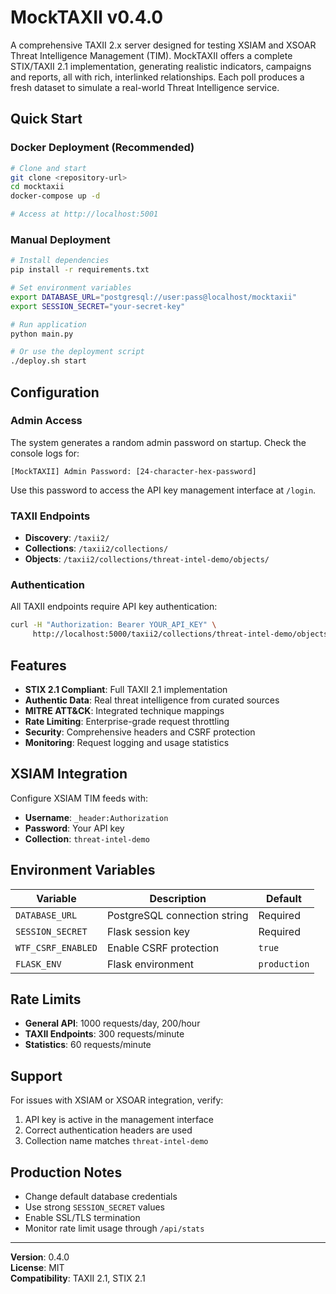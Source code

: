 # MockTAXII v0.4.0

A comprehensive TAXII 2.x server designed for testing XSIAM and XSOAR Threat Intelligence Management (TIM). MockTAXII offers a complete STIX/TAXII 2.1 implementation, generating realistic indicators, campaigns and reports, all with rich, interlinked relationships. Each poll produces a fresh dataset to simulate a real-world Threat Intelligence service.

## Quick Start

### Docker Deployment (Recommended)

```bash
# Clone and start
git clone <repository-url>
cd mocktaxii
docker-compose up -d

# Access at http://localhost:5001
```

### Manual Deployment

```bash
# Install dependencies
pip install -r requirements.txt

# Set environment variables
export DATABASE_URL="postgresql://user:pass@localhost/mocktaxii"
export SESSION_SECRET="your-secret-key"

# Run application
python main.py

# Or use the deployment script
./deploy.sh start
```

## Configuration

### Admin Access
The system generates a random admin password on startup. Check the console logs for:
```
[MockTAXII] Admin Password: [24-character-hex-password]
```

Use this password to access the API key management interface at `/login`.

### TAXII Endpoints
- **Discovery**: `/taxii2/`
- **Collections**: `/taxii2/collections/`
- **Objects**: `/taxii2/collections/threat-intel-demo/objects/`

### Authentication
All TAXII endpoints require API key authentication:
```bash
curl -H "Authorization: Bearer YOUR_API_KEY" \
     http://localhost:5000/taxii2/collections/threat-intel-demo/objects/
```

## Features

- **STIX 2.1 Compliant**: Full TAXII 2.1 implementation
- **Authentic Data**: Real threat intelligence from curated sources
- **MITRE ATT&CK**: Integrated technique mappings
- **Rate Limiting**: Enterprise-grade request throttling
- **Security**: Comprehensive headers and CSRF protection
- **Monitoring**: Request logging and usage statistics

## XSIAM Integration

Configure XSIAM TIM feeds with:
- **Username**: `_header:Authorization`
- **Password**: Your API key
- **Collection**: `threat-intel-demo`

## Environment Variables

| Variable | Description | Default |
|----------|-------------|---------|
| `DATABASE_URL` | PostgreSQL connection string | Required |
| `SESSION_SECRET` | Flask session key | Required |
| `WTF_CSRF_ENABLED` | Enable CSRF protection | `true` |
| `FLASK_ENV` | Flask environment | `production` |

## Rate Limits

- **General API**: 1000 requests/day, 200/hour
- **TAXII Endpoints**: 300 requests/minute
- **Statistics**: 60 requests/minute

## Support

For issues with XSIAM or XSOAR integration, verify:
1. API key is active in the management interface
2. Correct authentication headers are used
3. Collection name matches `threat-intel-demo`

## Production Notes

- Change default database credentials
- Use strong `SESSION_SECRET` values
- Enable SSL/TLS termination
- Monitor rate limit usage through `/api/stats`

---

**Version**: 0.4.0  
**License**: MIT  
**Compatibility**: TAXII 2.1, STIX 2.1